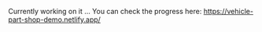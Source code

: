 Currently working on it ...
You can check the progress here: https://vehicle-part-shop-demo.netlify.app/
